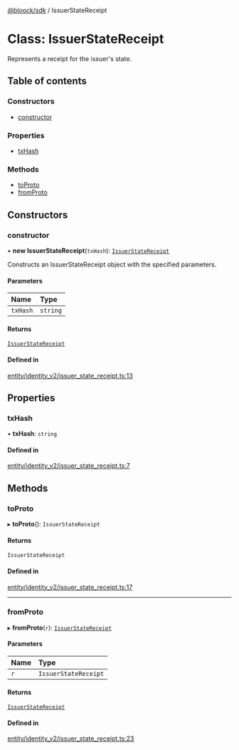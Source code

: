 [@bloock/sdk](../index.md) / IssuerStateReceipt

# Class: IssuerStateReceipt

Represents a receipt for the issuer's state.

## Table of contents

### Constructors

- [constructor](IssuerStateReceipt.md#constructor)

### Properties

- [txHash](IssuerStateReceipt.md#txhash)

### Methods

- [toProto](IssuerStateReceipt.md#toproto)
- [fromProto](IssuerStateReceipt.md#fromproto)

## Constructors

### constructor

• **new IssuerStateReceipt**(`txHash`): [`IssuerStateReceipt`](IssuerStateReceipt.md)

Constructs an IssuerStateReceipt object with the specified parameters.

#### Parameters

| Name | Type |
| :------ | :------ |
| `txHash` | `string` |

#### Returns

[`IssuerStateReceipt`](IssuerStateReceipt.md)

#### Defined in

[entity/identity_v2/issuer_state_receipt.ts:13](https://github.com/bloock/bloock-sdk/blob/d82279b/languages/js/src/entity/identity_v2/issuer_state_receipt.ts#L13)

## Properties

### txHash

• **txHash**: `string`

#### Defined in

[entity/identity_v2/issuer_state_receipt.ts:7](https://github.com/bloock/bloock-sdk/blob/d82279b/languages/js/src/entity/identity_v2/issuer_state_receipt.ts#L7)

## Methods

### toProto

▸ **toProto**(): `IssuerStateReceipt`

#### Returns

`IssuerStateReceipt`

#### Defined in

[entity/identity_v2/issuer_state_receipt.ts:17](https://github.com/bloock/bloock-sdk/blob/d82279b/languages/js/src/entity/identity_v2/issuer_state_receipt.ts#L17)

___

### fromProto

▸ **fromProto**(`r`): [`IssuerStateReceipt`](IssuerStateReceipt.md)

#### Parameters

| Name | Type |
| :------ | :------ |
| `r` | `IssuerStateReceipt` |

#### Returns

[`IssuerStateReceipt`](IssuerStateReceipt.md)

#### Defined in

[entity/identity_v2/issuer_state_receipt.ts:23](https://github.com/bloock/bloock-sdk/blob/d82279b/languages/js/src/entity/identity_v2/issuer_state_receipt.ts#L23)
